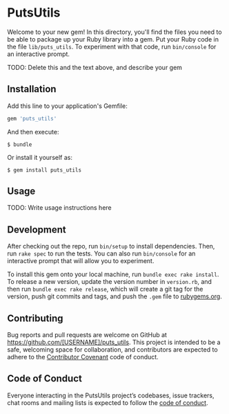 # PutsUtils

Welcome to your new gem! In this directory, you'll find the files you need to be able to package up your Ruby library into a gem. Put your Ruby code in the file `lib/puts_utils`. To experiment with that code, run `bin/console` for an interactive prompt.

TODO: Delete this and the text above, and describe your gem

## Installation

Add this line to your application's Gemfile:

```ruby
gem 'puts_utils'
```

And then execute:

    $ bundle

Or install it yourself as:

    $ gem install puts_utils

## Usage

TODO: Write usage instructions here

## Development

After checking out the repo, run `bin/setup` to install dependencies. Then, run `rake spec` to run the tests. You can also run `bin/console` for an interactive prompt that will allow you to experiment.

To install this gem onto your local machine, run `bundle exec rake install`. To release a new version, update the version number in `version.rb`, and then run `bundle exec rake release`, which will create a git tag for the version, push git commits and tags, and push the `.gem` file to [rubygems.org](https://rubygems.org).

## Contributing

Bug reports and pull requests are welcome on GitHub at https://github.com/[USERNAME]/puts_utils. This project is intended to be a safe, welcoming space for collaboration, and contributors are expected to adhere to the [Contributor Covenant](http://contributor-covenant.org) code of conduct.

## Code of Conduct

Everyone interacting in the PutsUtils project’s codebases, issue trackers, chat rooms and mailing lists is expected to follow the [code of conduct](https://github.com/[USERNAME]/puts_utils/blob/master/CODE_OF_CONDUCT.md).
